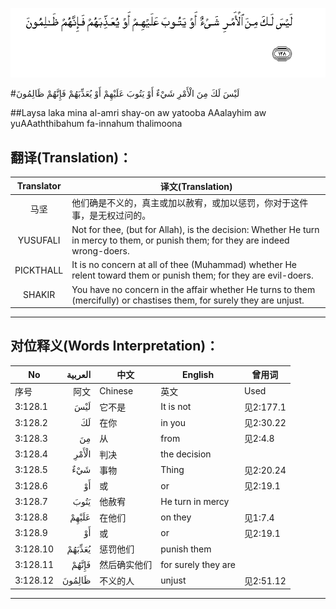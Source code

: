![003:128](images/003_128.gif)

#لَيْسَ لَكَ مِنَ الْأَمْرِ شَيْءٌ أَوْ يَتُوبَ عَلَيْهِمْ أَوْ يُعَذِّبَهُمْ فَإِنَّهُمْ ظَالِمُونَ 

##Laysa laka mina al-amri shay-on aw yatooba AAalayhim aw yuAAaththibahum fa-innahum thalimoona 

## 翻译(Translation)：

| Translator | 译文(Translation)                                            |
| :--------: | ------------------------------------------------------------ |
|    马坚    | 他们确是不义的，真主或加以赦宥，或加以惩罚，你对于这件事，是无权过问的。 |
|  YUSUFALI  | Not for thee, (but for Allah), is the decision: Whether He turn in mercy to them, or punish them; for they are indeed wrong-doers. |
| PICKTHALL  | It is no concern at all of thee (Muhammad) whether He relent toward them or punish them; for they are evil-doers. |
|   SHAKIR   | You have no concern in the affair whether He turns to them (mercifully) or chastises them, for surely they are unjust. |

---

## 对位释义(Words Interpretation)：

| No   | العربية | 中文    | English | 曾用词 |
| ---- | ------: | ------- | ------- | ------ |
| 序号 |    阿文 | Chinese | 英文    | Used   |
| 3:128.1  | لَيْسَ    | 它不是       | It is not           | 见2:177.1 |
| 3:128.2  | لَكَ     | 在你         | in you              | 见2:30.22 |
| 3:128.3  | مِنَ     | 从           | from                | 见2:4.8   |
| 3:128.4  | الْأَمْرِ  | 判决         | the decision        |           |
| 3:128.5  | شَيْءٌ    | 事物         | Thing               | 见2:20.24 |
| 3:128.6  | أَوْ     | 或           | or                  | 见2:19.1  |
| 3:128.7  | يَتُوبَ   | 他赦宥       | He turn in mercy    |           |
| 3:128.8  | عَلَيْهِمْ  | 在他们       | on they             | 见1:7.4   |
| 3:128.9  | أَوْ     | 或           | or                  | 见2:19.1  |
| 3:128.10 | يُعَذِّبَهُمْ | 惩罚他们     | punish them         |           |
| 3:128.11 | فَإِنَّهُمْ  | 然后确实他们 | for surely they are |           |
| 3:128.12 | ظَالِمُونَ | 不义的人     | unjust              | 见2:51.12 |

---
